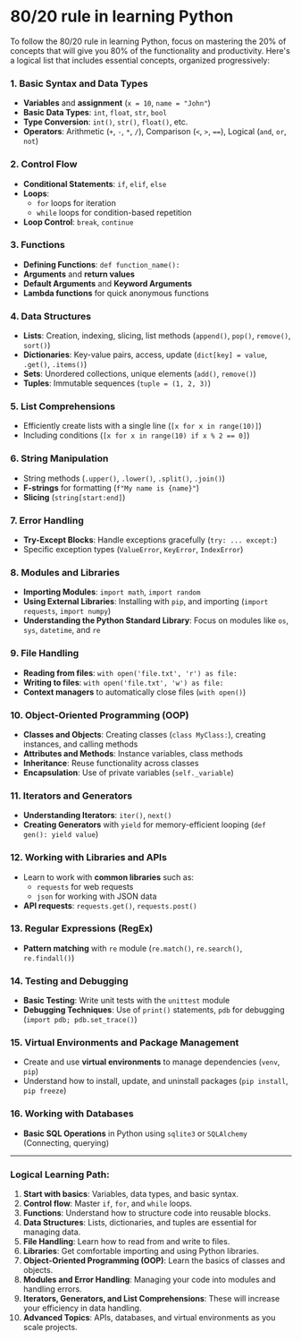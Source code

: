# 80/20 rule in learning Python

To follow the 80/20 rule in learning Python, focus on mastering the 20% of concepts that will give you 80% of the functionality and productivity. Here's a logical list that includes essential concepts, organized progressively:

### 1\. **Basic Syntax and Data Types**

-   **Variables** and **assignment** (`x = 10`, `name = "John"`)
-   **Basic Data Types**: `int`, `float`, `str`, `bool`
-   **Type Conversion**: `int()`, `str()`, `float()`, etc.
-   **Operators**: Arithmetic (`+`, `-`, `*`, `/`), Comparison (`<`, `>`, `==`), Logical (`and`, `or`, `not`)

### 2\. **Control Flow**

-   **Conditional Statements**: `if`, `elif`, `else`
-   **Loops**:
    -   `for` loops for iteration
    -   `while` loops for condition-based repetition
-   **Loop Control**: `break`, `continue`

### 3\. **Functions**

-   **Defining Functions**: `def function_name():`
-   **Arguments** and **return values**
-   **Default Arguments** and **Keyword Arguments**
-   **Lambda functions** for quick anonymous functions

### 4\. **Data Structures**

-   **Lists**: Creation, indexing, slicing, list methods (`append()`, `pop()`, `remove()`, `sort()`)
-   **Dictionaries**: Key-value pairs, access, update (`dict[key] = value`, `.get()`, `.items()`)
-   **Sets**: Unordered collections, unique elements (`add()`, `remove()`)
-   **Tuples**: Immutable sequences (`tuple = (1, 2, 3)`)

### 5\. **List Comprehensions**

-   Efficiently create lists with a single line (`[x for x in range(10)]`)
-   Including conditions (`[x for x in range(10) if x % 2 == 0]`)

### 6\. **String Manipulation**

-   String methods (`.upper()`, `.lower()`, `.split()`, `.join()`)
-   **F-strings** for formatting (`f"My name is {name}"`)
-   **Slicing** (`string[start:end]`)

### 7\. **Error Handling**

-   **Try-Except Blocks**: Handle exceptions gracefully (`try: ... except:`)
-   Specific exception types (`ValueError`, `KeyError`, `IndexError`)

### 8\. **Modules and Libraries**

-   **Importing Modules**: `import math`, `import random`
-   **Using External Libraries**: Installing with `pip`, and importing (`import requests`, `import numpy`)
-   **Understanding the Python Standard Library**: Focus on modules like `os`, `sys`, `datetime`, and `re`

### 9\. **File Handling**

-   **Reading from files**: `with open('file.txt', 'r') as file:`
-   **Writing to files**: `with open('file.txt', 'w') as file:`
-   **Context managers** to automatically close files (`with open()`)

### 10\. **Object-Oriented Programming (OOP)**

-   **Classes and Objects**: Creating classes (`class MyClass:`), creating instances, and calling methods
-   **Attributes and Methods**: Instance variables, class methods
-   **Inheritance**: Reuse functionality across classes
-   **Encapsulation**: Use of private variables (`self._variable`)

### 11\. **Iterators and Generators**

-   **Understanding Iterators**: `iter()`, `next()`
-   **Creating Generators** with `yield` for memory-efficient looping (`def gen(): yield value`)

### 12\. **Working with Libraries and APIs**

-   Learn to work with **common libraries** such as:
    -   `requests` for web requests
    -   `json` for working with JSON data
-   **API requests**: `requests.get()`, `requests.post()`

### 13\. **Regular Expressions (RegEx)**

-   **Pattern matching** with `re` module (`re.match()`, `re.search()`, `re.findall()`)

### 14\. **Testing and Debugging**

-   **Basic Testing**: Write unit tests with the `unittest` module
-   **Debugging Techniques**: Use of `print()` statements, `pdb` for debugging (`import pdb; pdb.set_trace()`)

### 15\. **Virtual Environments and Package Management**

-   Create and use **virtual environments** to manage dependencies (`venv`, `pip`)
-   Understand how to install, update, and uninstall packages (`pip install`, `pip freeze`)

### 16\. **Working with Databases**

-   **Basic SQL Operations** in Python using `sqlite3` or `SQLAlchemy` (Connecting, querying)

* * * * *

### Logical Learning Path:

1.  **Start with basics**: Variables, data types, and basic syntax.
2.  **Control flow**: Master `if`, `for`, and `while` loops.
3.  **Functions**: Understand how to structure code into reusable blocks.
4.  **Data Structures**: Lists, dictionaries, and tuples are essential for managing data.
5.  **File Handling**: Learn how to read from and write to files.
6.  **Libraries**: Get comfortable importing and using Python libraries.
7.  **Object-Oriented Programming (OOP)**: Learn the basics of classes and objects.
8.  **Modules and Error Handling**: Managing your code into modules and handling errors.
9.  **Iterators, Generators, and List Comprehensions**: These will increase your efficiency in data handling.
10. **Advanced Topics**: APIs, databases, and virtual environments as you scale projects.